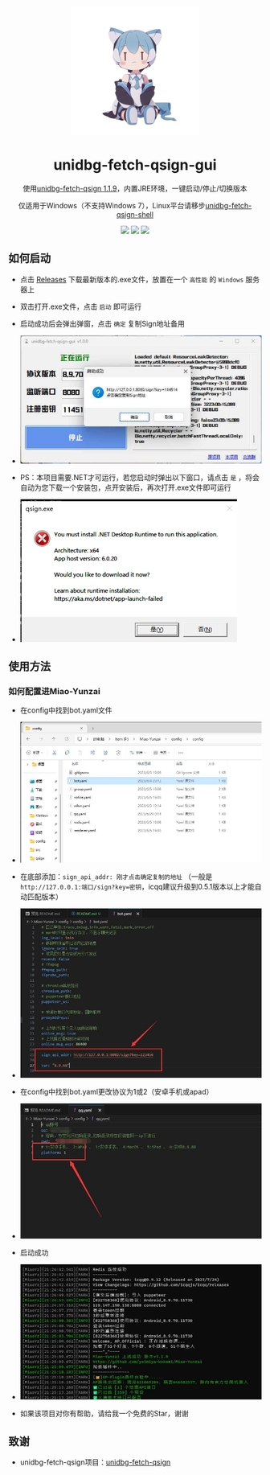 <div align="center">
    <img alt="yuhuo" src="./readme/logo.png"/>

# unidbg-fetch-qsign-gui

使用[unidbg-fetch-qsign 1.1.9](https://github.com/fuqiuluo/unidbg-fetch-qsign/releases/tag/1.1.9)，内置JRE环境，一键启动/停止/切换版本

仅适用于Windows（不支持Windows 7），Linux平台请移步[unidbg-fetch-qsign-shell](https://github.com/CikeyQi/unidbg-fetch-qsign-shell)<br>

<img src="https://camo.githubusercontent.com/14b563b6a086f79dab168115f85fb32154367634f07bb3dd07e0c279fc269233/68747470733a2f2f696d672e736869656c64732e696f2f7374617469632f76313f7374796c653d666f722d7468652d6261646765266d6573736167653d57696e646f777326636f6c6f723d303037384434266c6f676f3d57696e646f7773266c6f676f436f6c6f723d464646464646266c6162656c3d"> <img src="https://camo.githubusercontent.com/ff765790707ecba41b57071db549f75fbf0eeffa5ac6996ff077083863b8bea4/68747470733a2f2f696d672e736869656c64732e696f2f7374617469632f76313f7374796c653d666f722d7468652d6261646765266d6573736167653d2e4e455426636f6c6f723d353132424434266c6f676f3d2e4e4554266c6f676f436f6c6f723d464646464646266c6162656c3d"> <img src="https://camo.githubusercontent.com/6301a47e098ea0b84260920a75b5a71f121c5a0b55965dff8ad80bd60db208c7/68747470733a2f2f696d672e736869656c64732e696f2f7374617469632f76313f7374796c653d666f722d7468652d6261646765266d6573736167653d4325324225324226636f6c6f723d303035393943266c6f676f3d43253242253242266c6f676f436f6c6f723d464646464646266c6162656c3d">

</div>

## 如何启动

- 点击 [Releases](https://github.com/CikeyQi/unidbg-fetch-qsign-gui/releases) 下载最新版本的.exe文件，放置在一个 `高性能` 的 `Windows` 服务器上

- 双击打开.exe文件，点击 `启动` 即可运行

- 启动成功后会弹出弹窗，点击 `确定` 复制Sign地址备用

- ![启动](/readme/start.jpg)

- PS：本项目需要.NET才可运行，若您启动时弹出以下窗口，请点击 `是` ，将会自动为您下载一个安装包，点开安装后，再次打开.exe文件即可运行

- ![.NET](/readme/.NET.jpg)

## 使用方法

### 如何配置进Miao-Yunzai

- 在config中找到bot.yaml文件

- ![bot配置项路径](/readme/config.jpg)

- 在底部添加：`sign_api_addr: 刚才点击确定复制的地址`
（一般是`http://127.0.0.1:端口/sign?key=密钥`，icqq建议升级到0.5.1版本以上才能自动匹配版本）

- ![增加配置项](/readme/bot.jpg)

- 在config中找到bot.yaml更改协议为1或2（安卓手机或apad）

- ![修改协议](/readme/qq.jpg)

- 启动成功

- ![启动成功](/readme/login.jpg)

- 如果该项目对你有帮助，请给我一个免费的Star，谢谢

## 致谢

- unidbg-fetch-qsign项目：[unidbg-fetch-qsign](https://github.com/fuqiuluo/unidbg-fetch-qsign)